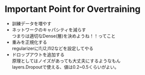 # Important Point for Overtraining
* 訓練データを増やす
* ネットワークのキャパシティを減らす  
つまりは適切なDense(層)を決めようね！！ってこと
* 重みを正規化する  
regularizerにl1,l2,l1l2などを設定してやる
* ドロップアウトを追加する  
原理としてはノイズがあっても大丈夫にするようなもん  
layers.Dropoutで使える、値は0.2~0.5くらいがよい。